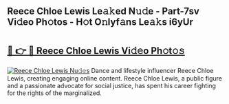 ## Reece Chloe Lewis Le𝚊𝚔ed N𝚞𝚍e - Part-7sv Vi𝚍eo Ph𝚘tos - H𝚘t O𝚗lyf𝚊ns Le𝚊𝚔s i6yUr

# <h2><a href="http://hf5dwp.feru.top/?c=Reece+Chloe+Lewis">🔗 👉 🔴 Reece Chloe Lewis Vi𝚍𝚎o Ph𝚘t𝚘𝚜</a></h2>

[![Reece Chloe Lewis Nu𝚍𝚎s](https://i.imgur.com/0TWrTi3.gif)](http://hf5dwp.feru.top/?c=Reece+Chloe+Lewis)
Dance and lifestyle influencer Reece Chloe Lewis, creating engaging online content. Reece Chloe Lewis, a public figure and a passionate advocate for social justice, has spent his career fighting for the rights of the marginalized. 
